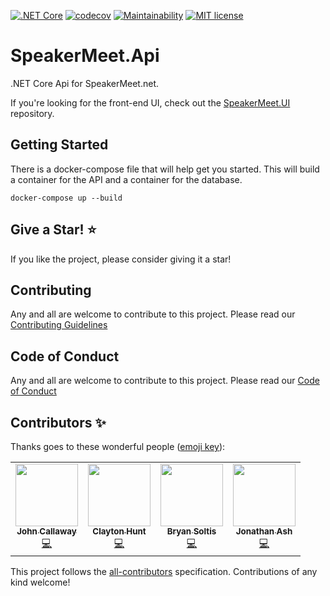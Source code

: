 [![.NET Core](https://github.com/ovation22/SpeakerMeet.Api/workflows/.NET%20Core/badge.svg)](https://github.com/ovation22/SpeakerMeet.Api/actions?query=workflow%3A%22.NET+Core%22) 
[![codecov](https://codecov.io/gh/ovation22/SpeakerMeet.Api/branch/master/graph/badge.svg?token=Z09SQN3Q3N)](https://codecov.io/gh/ovation22/SpeakerMeet.Api/branch/master)
[![Maintainability](https://sonarqube-5xmy4umczrwho.azurewebsites.net/api/project_badges/measure?project=SpeakerMeet.Api&metric=sqale_rating)](https://sonarqube-5xmy4umczrwho.azurewebsites.net/dashboard?id=SpeakerMeet.Api)
[![MIT license](http://img.shields.io/badge/license-MIT-brightgreen.svg)](https://github.com/ovation22/SpeakerMeet.Api/blob/master/LICENSE)

# SpeakerMeet.Api
.NET Core Api for SpeakerMeet.net.

If you're looking for the front-end UI, check out the [SpeakerMeet.UI](https://github.com/ovation22/SpeakerMeet.UI) repository.

## Getting Started
There is a docker-compose file that will help get you started. This will build a container for the API and a container for the database.

```
docker-compose up --build
```

## Give a Star! :star:
If you like the project, please consider giving it a star!

## Contributing
Any and all are welcome to contribute to this project.
Please read our [Contributing Guidelines](/.github/CONTRIBUTING.md)

## Code of Conduct
Any and all are welcome to contribute to this project.
Please read our [Code of Conduct](/.github/CODE_OF_CONDUCT.md)

## Contributors ✨

Thanks goes to these wonderful people ([emoji key](https://allcontributors.org/docs/en/emoji-key)):

<!-- ALL-CONTRIBUTORS-LIST:START - Do not remove or modify this section -->
<!-- prettier-ignore-start -->
<!-- markdownlint-disable -->
<table>
  <tr>
    <td align="center"><a href="http://6figuredev.com/"><img src="https://avatars0.githubusercontent.com/u/7606265?v=4?s=100" width="100px;" alt=""/><br /><sub><b>John Callaway</b></sub></a><br /><a href="https://github.com/ovation22/SpeakerMeet.Api/commits?author=ovation22" title="Code">💻</a></td>
    <td align="center"><a href="https://github.com/ClaytonHunt"><img src="https://avatars1.githubusercontent.com/u/1760277?v=4?s=100" width="100px;" alt=""/><br /><sub><b>Clayton Hunt</b></sub></a><br /><a href="https://github.com/ovation22/SpeakerMeet.Api/commits?author=ClaytonHunt" title="Code">💻</a></td>
    <td align="center"><a href="http://soltisweb.com"><img src="https://avatars.githubusercontent.com/u/13591910?v=4?s=100" width="100px;" alt=""/><br /><sub><b>Bryan Soltis</b></sub></a><br /><a href="https://github.com/ovation22/SpeakerMeet.Api/commits?author=bryanSoltis" title="Code">💻</a></td>
    <td align="center"><a href="https://github.com/ashjonm"><img src="https://avatars.githubusercontent.com/u/9940007?v=4?s=100" width="100px;" alt=""/><br /><sub><b>Jonathan Ash</b></sub></a><br /><a href="https://github.com/ovation22/SpeakerMeet.Api/commits?author=ashjonm" title="Code">💻</a></td>
  </tr>
</table>

<!-- markdownlint-restore -->
<!-- prettier-ignore-end -->

<!-- ALL-CONTRIBUTORS-LIST:END -->

This project follows the [all-contributors](https://github.com/all-contributors/all-contributors) specification. Contributions of any kind welcome!
